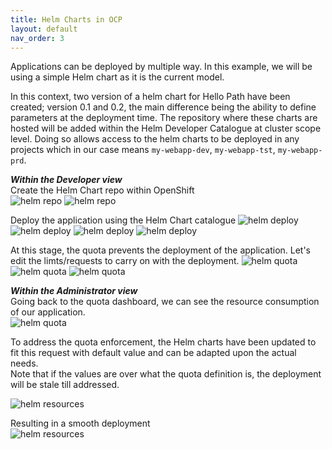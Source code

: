 ```yaml
---
title: Helm Charts in OCP
layout: default
nav_order: 3
---
```


Applications can be deployed by multiple way. In this example, we will be using a simple Helm chart as it is the current model. 

In this context, two version of a helm chart for Hello Path have been created; version 0.1 and 0.2, the main difference being the ability to define parameters at the deployment time.
The repository where these charts are hosted will be added within the Helm Developer Catalogue at cluster scope level. Doing so allows access to the helm charts to be deployed in any projects which in our case means ```my-webapp-dev```, ```my-webapp-tst```, ```my-webapp-prd```.

***Within the Developer view***   
Create the Helm Chart repo within OpenShift  
![helm repo](images/helm-repo-01.png)
![helm repo](images/helm-repo-02.png)

Deploy the application using the Helm Chart catalogue
![helm deploy](images/helm-deploy-01.png)
![helm deploy](images/helm-deploy-02.png)
![helm deploy](images/helm-deploy-03.png)
![helm deploy](images/helm-deploy-04.png)

At this stage, the quota prevents the deployment of the application. Let's edit the limts/requests to carry on with the deployment.
![helm quota](images/helm-deployed-quota-01.png)
![helm quota](images/helm-deployed-quota-02.png)
![helm quota](images/helm-deployed-quota-03.png)

***Within the Administrator view***    
Going back to the quota dashboard, we can see the resource consumption of our application.  
![helm quota](images/helm-deployed-quota-04.png)

To address the quota enforcement, the Helm charts have been updated to fit this request with default value and can be adapted upon the actual needs.  
Note that if the values are over what the quota definition is, the deployment will be stale till addressed.

![helm resources](images/helm-resources-01.png)  

Resulting in a smooth deployment  
![helm resources](images/helm-resources-02.png)
